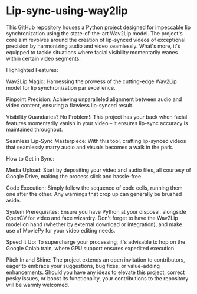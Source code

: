 # Lip-sync-using-way2lip

This GitHub repository houses a Python project designed for impeccable lip synchronization using the state-of-the-art Wav2Lip model. The project's core aim revolves around the creation of lip-synced videos of exceptional precision by harmonizing audio and video seamlessly. What's more, it's equipped to tackle situations where facial visibility momentarily wanes within certain video segments.

Highlighted Features:

Wav2Lip Magic: Harnessing the prowess of the cutting-edge Wav2Lip model for lip synchronization par excellence.

Pinpoint Precision: Achieving unparalleled alignment between audio and video content, ensuring a flawless lip-synced result.

Visibility Quandaries? No Problem!: This project has your back when facial features momentarily vanish in your video – it ensures lip-sync accuracy is maintained throughout.

Seamless Lip-Sync Masterpiece: With this tool, crafting lip-synced videos that seamlessly marry audio and visuals becomes a walk in the park.

How to Get in Sync:

Media Upload: Start by depositing your video and audio files, all courtesy of Google Drive, making the process slick and hassle-free.

Code Execution: Simply follow the sequence of code cells, running them one after the other. Any warnings that crop up can generally be brushed aside.

System Prerequisites: Ensure you have Python at your disposal, alongside OpenCV for video and face wizardry. Don't forget to have the Wav2Lip model on hand (whether by external download or integration), and make use of MoviePy for your video editing needs.

Speed it Up: To supercharge your processing, it's advisable to hop on the Google Colab train, where GPU support ensures expedited execution.

Pitch In and Shine:
The project extends an open invitation to contributors, eager to embrace your suggestions, bug fixes, or value-adding enhancements. Should you have any ideas to elevate this project, correct pesky issues, or boost its functionality, your contributions to the repository will be warmly welcomed.
